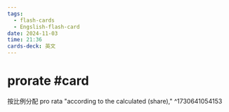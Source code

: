 ```yaml
---
tags:
  - flash-cards
  - Engslish-flash-card
date: 2024-11-03
time: 21:36
cards-deck: 英文
---
```


# prorate #card 
按比例分配
pro rata "according to the calculated (share),"
^1730641054153
